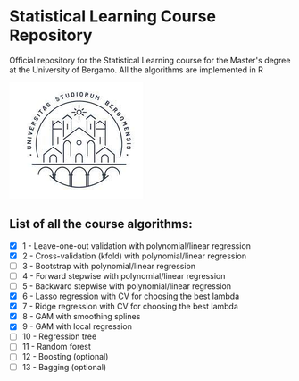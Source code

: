 # Statistical Learning Course Repository

Official repository for the Statistical Learning course for the Master's degree at the University of Bergamo.
All the algorithms are implemented in R

![key1](Assets/logo.jpeg)

## List of all the course algorithms:

- [x] 1 - Leave-one-out validation with polynomial/linear regression
- [x] 2 - Cross-validation (kfold) with polynomial/linear regression
- [ ] 3 - Bootstrap with polynomial/linear regression
- [ ] 4 - Forward stepwise with polynomial/linear regression
- [ ] 5 - Backward stepwise with polynomial/linear regression
- [x] 6 - Lasso regression with CV for choosing the best lambda
- [x] 7 - Ridge regression with CV for choosing the best lambda
- [x] 8 - GAM with smoothing splines
- [x] 9 - GAM with local regression
- [ ] 10 - Regression tree 
- [ ] 11 - Random forest
- [ ] 12 - Boosting (optional)
- [ ] 13 - Bagging (optional)
